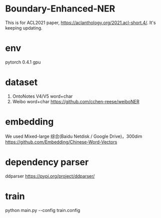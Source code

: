 # Boundary-Enhanced-NER
This is for ACL2021 paper, https://aclanthology.org/2021.acl-short.4/.
It's keeping updating.

# env
pytorch 0.4.1
gpu

# dataset
1. OntoNotes V4/V5 word+char
2. Weibo word+char https://github.com/cchen-reese/weiboNER

# embedding
We used Mixed-large 综合(Baidu Netdisk / Google Drive)，300dim
https://github.com/Embedding/Chinese-Word-Vectors

# dependency parser
ddparser   https://pypi.org/project/ddparser/

# train
python main.py --config train.config
